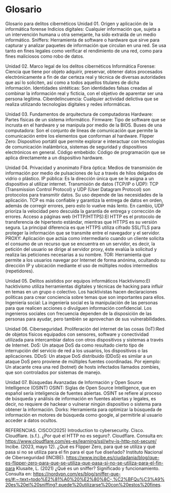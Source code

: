 # Glosario
Glosario para  delitos cibernéticos 
Unidad 01. Origen y aplicación de la informática forense
Indicios digitales: Cualquier información que, sujeta a un intervención humana u otra semejante, ha sido extraída de un medio informático.
Sniffers: Herramienta de software o hardware que sirve para capturar y analizar paquetes de información que circulan en una red. Se usa tanto en fines legales como verificar el rendimiento de una red, como para fines maliciosos como robo de datos.

Unidad 02. Marco legal de los delitos cibernéticos
Informática Forense: Ciencia que tiene por objeto adquirir, preservar, obtener datos procesados electrónicamente a fin de dar certeza real y técnica de diversas autoridades que así lo soliciten, así como a todos aquellos titulares de dicha información. 
Identidades sintéticas: Son identidades falsas creadas al combinar la información real y ficticia, con el objetivo de aparentar ser una persona legítima.
Ciberdelincuencia: Cualquier actividad delictiva que se realiza utilizando tecnologías digitales y redes informáticas. 

Unidad 03. Fundamentos de arquitectura de computadoras
Hardware: Partes físicas de un sistema informático.
Firmware: Tipo de software que se incrusta en el hardware y se manipula por medio de la BIOS. 
Buses de una computadora: Son el conjunto de líneas de comunicación que permite la comunicación entre los elementos que conforman al hardware.
Flipper Zero: Dispositivo portátil que permite explorar e interactuar con tecnologías de comunicación inalámbrica, sistemas de seguridad y dispositivos electrónicos en general. 
Código embebido: Código de programación que se aplica directamente a un dispositivo hardware.

Unidad 04. Privacidad y anonimato 
Fibra óptica: Medios de transmisión de información por medio de pulsaciones de luz a través de hilos delgados de vidrio o plástico. 
IP pública: Es la dirección única que se le asigna a un dispositivo al utilizar internet. 
Transmisión de datos (TCP/IP o UDP): TCP (Transmission Control Protocol) y UDP (User Datagram Protocol) son protocolos para transmitir datos. Su uso depende de las necesidades de la aplicación. TCP es más confiable y garantiza la entrega de datos en orden, además de corregir  errores, pero esto lo vuelve más lento. En cambio, UDP prioriza la velocidad pero descuida la garantía de entrega y corrección de errores.
Acceso a páginas web (HTTP/HTTPS):El HTTP es el protocolo de transferencia de hipertexto estándar, mientras que HTTPS es su versión segura. La principal diferencia es que HTTPS utiliza cifrado SSL/TLS para proteger la información que se transmite entre el navegador y el servidor.
PROXY: Aplicación que actúa como intermediario cuando un cliente solicita el consumo de un recurso que se encuentra en un servidor, es decir, la petición del usuario se dirige al servidor proxy, éste evalúa la solicitud y realiza las peticiones necesarias a su nombre.
TOR: Herramienta que permite a los usuarios navegar por Internet de forma anónima, ocultando su dirección IP y ubicación mediante el uso de múltiples nodos intermedios (repetidores).

Unidad 05. Delitos asistidos por equipos informáticos
Hacktivismo:El hacktivismo utiliza herramientas digitales y técnicas de hacking para influir en temas en un grupo o colectivo. Los hacktivistas hacen declaraciones políticas para crear conciencia sobre temas que son importantes para ellos.
Ingeniería social: La ingeniería social es la manipulación de las personas para que realicen acciones o divulguen información confidencial. Los ingenieros sociales con frecuencia dependen de la disposición de las personas para ayudar, pero también se aprovechan de sus vulnerabilidades.

Unidad 06. Ciberseguridad.
Proliferación del internet de las cosas (IoT):Red de objetos físicos equipados con sensores, software y conectividad utilizada para intercambiar datos con otros dispositivos y sistemas a través de Internet.
DoS: Un ataque DoS da como resultado cierto tipo de interrupción del servicio de red a los usuarios, los dispositivos o las aplicaciones.
DDoS: Un ataque DoS distribuido (DDoS) es similar a un ataque DoS pero proviene de múltiples fuentes coordinadas. Por ejemplo: Un atacante crea una red (botnet) de hosts infectados llamados zombies, que son controlados por sistemas de manejo.

Unidad 07.  Búsquedas Avanzadas de Información y Open Source Intelligence (OSINT)
OSINT: Siglas de Open Source Intelligence, que en español sería inteligencia de fuentes abiertas. OSINT se refiere al proceso de búsqueda y análisis de información en fuentes abiertas y legales, es decir, no requiere de hackear o vulnerar ningún dispositivo o sistema para obtener la información. 
Dorks: Herramienta para optimizar la búsqueda de información en motores de búsqueda como google, al permitirle al usuario acceder a datos ocultos. 




REFERENCIAS.
CISCO(2025) Introduction to cybersecurity. Cisco. 
Cloudflare. (s.f.). ¿Por qué el HTTP no es seguro?. Cloudflare. Consulta en: https://www.cloudflare.com/es-es/learning/ssl/why-is-http-not-secure/
Incibe. (2023, mayo 12). ¿Qué es Flipper Zero, para qué se utiliza y qué pasa si no se utiliza para el fin para el que fue diseñado? Instituto Nacional de Ciberseguridad (INCIBE). https://www.incibe.es/ciudadania/blog/que-es-flipper-zero-para-que-se-utiliza-que-pasa-si-no-se-utiliza-para-el-fin-para 
Klusaite, L. (2021) ¿Qué es un sniffer? Significado y funcionamiento. Consulta en: https://nordvpn.com/es/blog/sniffer-que-es/#:~:text=todo%E2%81%A0%20%E2%80%8C-,%C2%BFQu%C3%A9%20es%20el%20sniffing?,puede%20utilizarse%20con%20estos%20fines. 
